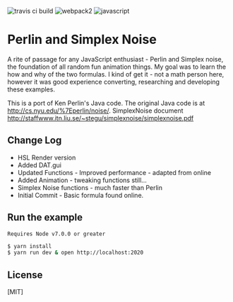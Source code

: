 ![travis ci build](https://travis-ci.org/pjkarlik/Field.svg?branch=master)
![webpack2](https://img.shields.io/badge/webpack-2.0-brightgreen.svg) ![javascript](https://img.shields.io/badge/es6-bable-yellow.svg)

# Perlin and Simplex Noise

  A rite of passage for any JavaScript enthusiast - Perlin and Simplex noise, the foundation of all random fun animation things. My goal was to learn the how and why of the two formulas. I kind of get it - not a math person here, however it was good experience converting, researching and developing these examples.

  This is a port of Ken Perlin's Java code. The
  original Java code is at http://cs.nyu.edu/%7Eperlin/noise/.
  SimplexNoise document http://staffwww.itn.liu.se/~stegu/simplexnoise/simplexnoise.pdf

## Change Log
  * HSL Render version
  * Added DAT.gui
  * Updated Functions - Improved performance - adapted from online
  * Added Animation - tweaking functions still...
  * Simplex Noise functions - much faster than Perlin
  * Initial Commit - Basic formula found online.

  ## Run the example
    Requires Node v7.0.0 or greater

  ```bash
  $ yarn install
  $ yarn run dev & open http://localhost:2020
  ```

  ## License

  [MIT]
